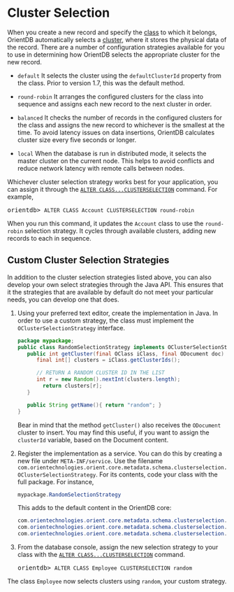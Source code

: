 <!-- proofread 2015-11-26 SAM -->
# Cluster Selection

When you create a new record and specify the [class](Concepts.md#class) to which it belongs, OrientDB automatically selects a [cluster](Concepts.md#cluster), where it stores the physical data of the record. There are a number of configuration strategies available for you to use in determining how OrientDB selects the appropriate cluster for the new record.

- `default`  It selects the cluster using the `defaultClusterId` property from the class.  Prior to version 1.7, this was the default method.

- `round-robin` It arranges the configured clusters for the class into sequence and assigns each new record to the next cluster in order.

- `balanced` It checks the number of records in the configured clusters for the class and assigns the new record to whichever is the smallest at the time.  To avoid latency issues on data insertions, OrientDB calculates cluster size every five seconds or longer.

- `local` When the database is run in distributed mode, it selects the master cluster on the current node. This helps to avoid conflicts and reduce network latency with remote calls between nodes.

Whichever cluster selection strategy works best for your application, you can assign it through the [`ALTER CLASS...CLUSTERSELECTION`](SQL-Alter-Class.md) command.  For example,

<pre>
orientdb> <code class="lang-sql userinput">ALTER CLASS Account CLUSTERSELECTION round-robin</code>
</pre>

When you run this command, it updates the `Account` class to use the `round-robin` selection strategy.  It cycles through available clusters, adding new records to each in sequence.



## Custom Cluster Selection Strategies

In addition to the cluster selection strategies listed above, you can also develop your own select strategies through the Java API.  This ensures that it the strategies that are available by default do not meet your particular needs, you can develop one that does.

1. Using your preferred text editor, create the implementation in Java.  In order to use a custom strategy, the class must implement the `OClusterSelectionStrategy` interface.

   ```java
   package mypackage;
   public class RandomSelectionStrategy implements OClusterSelectionStrategy {
      public int getCluster(final OClass iClass, final ODocument doc) {
         final int[] clusters = iClass.getClusterIds();

         // RETURN A RANDOM CLUSTER ID IN THE LIST
         int r = new Random().nextInt(clusters.length);
		   return clusters[r];
      }

      public String getName(){ return "random"; }
   }
   ``` 

   Bear in mind that the method `getCluster()` also receives the `ODocument` cluster to insert. You may find this useful, if you want to assign the `clusterId` variable, based on the Document content.

1. Register the implementation as a service.  You can do this by creating a new file under `META-INF/service`.  Use the filename `com.orientechnologies.orient.core.metadata.schema.clusterselection.OClusterSelectionStrategy`.  For its contents, code your class with the full package.  For instance,

   ``` java
   mypackage.RandomSelectionStrategy
   ```

   This adds to the default content in the OrientDB core:

   ``` java
   com.orientechnologies.orient.core.metadata.schema.clusterselection.ORoundRobinClusterSelectionStrategy
   com.orientechnologies.orient.core.metadata.schema.clusterselection.ODefaultClusterSelectionStrategy
   com.orientechnologies.orient.core.metadata.schema.clusterselection.OBalancedClusterSelectionStrategy
   ```

1. From the database console, assign the new selection strategy to your class with the [`ALTER CLASS...CLUSTERSELECTION`](SQL-Alter-Class.md) command.

   <pre>
   orientdb> <code class="lang-sql userinput">ALTER CLASS Employee CLUSTERSELECTION random</code>
   </pre>

The class `Employee` now selects clusters using `random`, your custom strategy.


